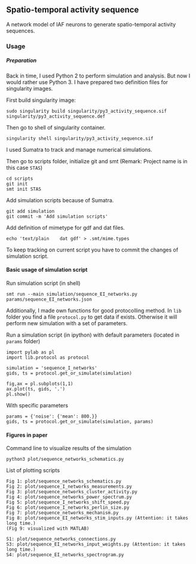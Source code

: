 ## Spatio-temporal activity sequence

A network model of IAF neurons to generate spatio-temporal activity sequences.

### Usage

##### Preparation

Back in time, I used Python 2 to perform simulation and analysis. But now I would rather use Python 3.
I have prepared two definition files for singularity images.

First build singularity image:
```
sudo singularity build singularity/py3_activity_sequence.sif singularity/py3_activity_sequence.def
```

Then go to shell of singularity container.
```
singularity shell singularity/py3_activity_sequence.sif
```



I used Sumatra to track and manage numerical simulations.

Then go to scripts folder, initialize git and smt (Remark: Project name is in this case `STAS`)
```
cd scripts
git init
smt init STAS
```

Add simulation scripts because of Sumatra.
```
git add simulation
git commit -m 'Add simulation scripts'
```


Add definition of mimetype for gdf and dat files.
```
echo 'text/plain    dat gdf' > .smt/mime.types
```


To keep tracking on current script you have to commit the changes of simulation script.


#### Basic usage of simulation script

Run simulation script (in shell)
```
smt run --main simulation/sequence_EI_networks.py params/sequence_EI_networks.json
```

Additionally, I made own functions for good protocolling method.
In `lib` folder you find a file `protocol.py` to get data if exists.
Otherwise it will perform new simulation with a set of parameters.

Run a simulation script (in ipython) with default parameters (located in `params` folder)
```
import pylab as pl
import lib.protocol as protocol

simulation = 'sequence_I_networks'
gids, ts = protocol.get_or_simulate(simulation)

fig,ax = pl.subplots(1,1)
ax.plot(ts, gids, '.')
pl.show()
```

With specific parameters

```
params = {'noise': {'mean': 800.}}
gids, ts = protocol.get_or_simulate(simulation, params)
```


#### Figures in paper

Command line to visualize results of the simulation
```
python3 plot/sequence_networks_schematics.py
```

List of plotting scripts
```
Fig 1: plot/sequence_networks_schematics.py
Fig 2: plot/sequence_I_networks_measurements.py
Fig 3: plot/sequence_networks_cluster_activity.py
Fig 4: plot/sequence_networks_power_spectrum.py
Fig 5: plot/sequence_I_networks_shift_speed.py
Fig 6: plot/sequence_I_networks_perlin_size.py
Fig 7: plot/sequence_networks_mechanism.py
Fig 8: plot/sequence_EI_networks_stim_inputs.py (Attention: it takes long time.)
(Fig 9: visualized with MATLAB)

S1: plot/sequence_networks_connections.py
S3: plot/sequence_EI_networks_input_weights.py (Attention: it takes long time.)
S4: plot/sequence_EI_networks_spectrogram.py
```
